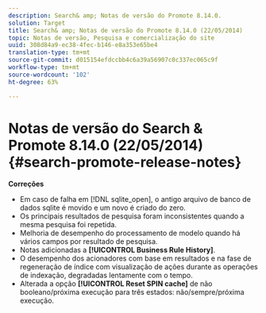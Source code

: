 ```yaml
---
description: Search& amp; Notas de versão do Promote 8.14.0.
solution: Target
title: Search& amp; Notas de versão do Promote 8.14.0 (22/05/2014)
topic: Notas de versão, Pesquisa e comercialização do site
uuid: 308d84a9-ec38-4fec-b146-e8a353e65be4
translation-type: tm+mt
source-git-commit: d015154efdccbb4c6a39a56907c0c337ec065c9f
workflow-type: tm+mt
source-wordcount: '102'
ht-degree: 63%

---
```



# Notas de versão do Search &amp; Promote 8.14.0 (22/05/2014){#search-promote-release-notes}

**Correções**

* Em caso de falha em [!DNL sqlite_open], o antigo arquivo de banco de dados sqlite é movido e um novo é criado do zero.
* Os principais resultados de pesquisa foram inconsistentes quando a mesma pesquisa foi repetida.
* Melhoria de desempenho do processamento de modelo quando há vários campos por resultado de pesquisa.
* Notas adicionadas a **[!UICONTROL Business Rule History]**.
* O desempenho dos acionadores com base em resultados e na fase de regeneração de índice com visualização de ações durante as operações de indexação, degradadas lentamente com o tempo.
* Alterada a opção **[!UICONTROL Reset SPIN cache]** de não booleano/próxima execução para três estados: não/sempre/próxima execução.

